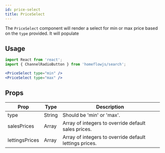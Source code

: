 ```yaml
---
id: price-select
title: PriceSelect
---
```


The `PriceSelect` component will render a select for min or max price based on the `type` provided. It will populate

## Usage

```jsx
import React from 'react';
import { ChannelRadioButton } from 'homeflowjs/search';

<PriceSelect type="min" />
<PriceSelect type="max" />

```

## Props

| Prop            | Type    | Description                                                            |
|-----------------|---------|------------------------------------------------------------------------|
|type             |String   |Should be 'min' or 'max'.                                               |
|salesPrices      |Array    |Array of integers to override default sales prices.                     |
|lettingsPrices   |Array    |Array of integers to override default lettings prices.                  |
